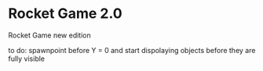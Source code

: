 # Rocket Game 2.0

Rocket Game new edition

to do: spawnpoint before Y = 0 and start dispolaying objects before they are fully visible
